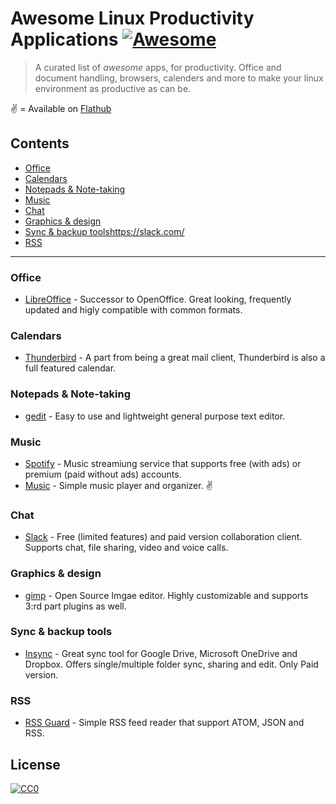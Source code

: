 # Awesome Linux Productivity Applications [![Awesome](https://awesome.re/badge.svg)](https://awesome.re)

> A curated list of _awesome_ apps, for productivity. Office and document handling, browsers, calenders and more to make your linux environment as productive as can be.

:v: = Available on [Flathub](https://flathub.org/) 

## Contents

- [Office](#Office)
- [Calendars](#Calendars)
- [Notepads & Note-taking](#Notepads&Note-Taking)
- [Music](#Music)
- [Chat](#Chat) 
- [Graphics & design](#Graphics&Design)
- [Sync & backup tools](#Sync&BackupTools)https://slack.com/
- [RSS](#RSS)

---

### Office
- [LibreOffice](https://www.libreoffice.org/) - Successor to OpenOffice. Great looking, frequently updated and higly compatible with common formats.

### Calendars
- [Thunderbird](https://www.thunderbird.net/) - A part from being a great mail client, Thunderbird is also a full featured calendar.

### Notepads & Note-taking
- [gedit](https://gedit-technology.github.io/apps/gedit/) - Easy to use and lightweight general purpose text editor.

### Music
- [Spotify](https://open.spotify.com/) - Music streamiung service that supports free (with ads) or premium (paid without ads) accounts.
- [Music](https://wiki.gnome.org/Apps/Music) - Simple music player and organizer. :v:

### Chat
- [Slack](https://slack.com/) - Free (limited features) and paid version collaboration client. Supports chat, file sharing, video and voice calls.

### Graphics & design
- [gimp](https://www.gimp.org/) - Open Source Imgae editor. Highly customizable and supports 3:rd part plugins as well.

### Sync & backup tools
- [Insync](https://www.insynchq.com/) - Great sync tool for Google Drive, Microsoft OneDrive and Dropbox. Offers single/multiple folder sync, sharing and edit. Only Paid version.  

### RSS
- [RSS Guard](https://github.com/martinrotter/rssguard) - Simple RSS feed reader that support ATOM, JSON and RSS.


## License
[![CC0](http://mirrors.creativecommons.org/presskit/buttons/88x31/svg/cc-zero.svg)](https://creativecommons.org/publicdomain/zero/1.0/)